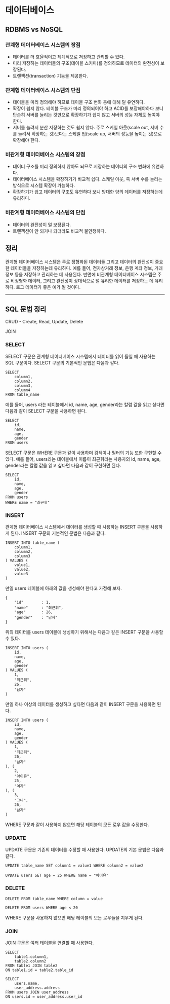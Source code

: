 # 데이터베이스

## RDBMS vs NoSQL

### 관계형 데이터베이스 시스템의 장점

 - 데이터를 더 효율적이고 체계적으로 저장하고 관리할 수 있다.
 - 미리 저장하는 데이터들의 구조(테이블 스키마)를 정의하므로 데이터의 완전성이 보장된다.
 - 트랜잭션(transaction) 기능을 제공한다.

### 관계형 데이터베이스 시스템의 단점

 - 테이블을 미리 정의해야 하므로 테이블 구조 변화 등에 대해 덜 유연하다.
 - 확장이 쉽지 않다. 테이블 구조가 미리 정의되어야 하고 ACID를 보장해야하다 보니 단순히 서버를 늘리는 것만으로 확장하기가 쉽지 않고 서버의 성능 자체도 높여야 한다.
 - 서버를 늘려서 분산 저장하는 것도 쉽지 않다. 주로 스케일 아웃(scale out, 서버 수를 늘려서 확장하는 것)보다는 스케일 업(scale up, 서버의 성능을 높이는 것)으로 확장해야 한다.

### 비관계형 데이터베이스 시스템의 장점

 - 데이터 구조를 미리 정의하지 않아도 되므로 저장하는 데이터의 구조 변화에 유연하다.
 - 데이터베이스 시스템을 확장하기가 비교적 쉽다. 스케일 아웃, 즉 서버 수를 늘리는 방식으로 시스템 확장이 가능하다.
 - 확장하기가 쉽고 데이터의 구조도 유연하다 보니 방대한 양의 데이터를 저장하는데 유리하다.

### 비관계형 데이터베이스 시스템의 단점

 - 데이터의 완전성이 덜 보장된다.
 - 트랜잭션이 안 되거나 되더라도 비교적 불안정하다.

## 정리

관계형 데이터베이스 시스템은 주로 정형화된 데이터들 그리고 데이터의 완전성이 중요한 데이터들을 저장하는데 유리하다. 예를 들어, 전자상거래 정보, 은행 계좌 정보, 거래 정보 등을 저장하고 관리하는 데 사용된다.
반면에 비관계형 데이터베이스 시스템은 주로 비정형화 데이터, 그리고 완전성이 상대적으로 덜 유리한 데이터를 저장하는 데 유리하다. 로그 데이터가 좋은 예가 될 것이다.

-------------------------------------------------------------------------------

## SQL 문법 정리

CRUD - Create, Read, Update, Delete

JOIN

### SELECT

SELECT 구문은 관계형 데이터베이스 시스템에서 데이터를 읽어 들일 때 사용하는 SQL 구문이다. SELECT 구문의 기본적인 문법은 다음과 같다.

    SELECT
        column1,
		column2,
		column3,
		column4
	FROM table_name

예를 들어, users 라는 테이블에서 id, name, age, gender라는 칼럼 값을 읽고 싶다면 다음과 같이 SELECT 구문을 사용하면 된다.

	SELECT
		id,
		name,
		age,
		gender
	FROM users

SELECT 구문은 WHERE 구문과 같이 사용하며 검색이나 필터의 기능 또한 구현할 수 있다. 예를 들어, users라는 테이블에서 이름이 최근휘라는 사용자의 id, name, age, gender라는 칼럼 값을 읽고 싶다면 다음과 같이 구현하면 된다.

	SELECT
		id,
		name,
		age,
		gender
	FROM users
	WHERE name = "최근휘"

### INSERT

관계형 데이터베이스 시스템에서 데이터를 생성할 때 사용하는 INSERT 구문을 사용하게 된다. INSERT 구문의 기본적인 문법은 다음과 같다.

	INSERT INTO table_name (
		column1,
		column2,
		column3
	) VALUES (
		value1,
		value2,
		value3
	)

만일 users 테이블에 아래의 값을 생성해야 한다고 가정해 보자.

	{
		"id"		: 1,
		"name"		: "최근휘",
		"age"		: 26,
		"gender" 	: "남자"
	}

위의 데이터를 users 테이블에 생성하기 위해서는 다음과 같은 INSERT 구문을 사용할 수 있다.

	INSERT INTO users (
		id,
		name,
		age,
		gender
	) VALUES (
		1,
		"최근휘",
		26,
		"남자"
	)

만일 하나 이상의 데이터를 생성하고 싶다면 다음과 같이 INSERT 구문을 사용하면 된다.

	INSERT INTO users (
		id,
		name,
		age,
		gender
	) VALUES (
		1,
		"최근휘",
		26,
		"남자"
	), (
		2,
		"아이유",
		25,
		"여자"
	), (
		3,
		"그니",
		26,
		"남자"
	)

WHERE 구문과 같이 사용하지 않으면 해당 테이블의 모든 로우 값을 수정한다.

### UPDATE

UPDATE 구문은 기존의 데이터를 수정할 때 사용한다. UPDATE의 기본 문법은 다음과 같다.

	UPDATE table_name SET column1 = value1 WHERE column2 = value2

	UPDATE users SET age = 25 WHERE name = "아이유"

### DELETE

	DELETE FROM table_name WHERE column = value

	DELETE FROM users WHERE age < 20

WHERE 구문을 사용하지 않으면 해당 테이블의 모든 로우들을 지우게 된다.

### JOIN

JOIN 구문은 여러 테이블을 연결할 때 사용한다.

	SELECT
		table1.column1,
		table2.column2
	FROM table1 JOIN table2
	ON table1.id = table2.table_id
	
	SELECT
		users.name,
		user_address.address
	FROM users JOIN user_address
	ON users.id = user_address.user_id
